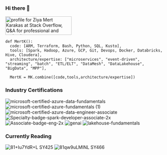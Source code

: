 ### Hi there 👋

<a href="https://stackoverflow.com/users/11677472/ziya-mert-karakas"><img src="https://stackoverflow.com/users/flair/11677472.png?theme=dark" width="208" height="58" alt="profile for Ziya Mert Karakas at Stack Overflow, Q&amp;A for professional and enthusiast programmers" title="profile for Ziya Mert Karakas at Stack Overflow, Q&amp;A for professional and enthusiast programmers"></a>

```
def MertK():
  code: [ARM, Terraform, Bash, Python, SQL, Kusto],
  tools: [Spark, Hadoop, Azure, GCP, Git, Devops, Docker, Databricks, Hive, Cloudera],
  architecture/expertise: ["microservices", "event-driven", "streaming", "batch", "ETL/ELT", "DataMesh", "DataLakehouse", "BigData", "MPP"],

  MertK = MK.combine([code,tools,architecture/expertise])
```

### Industry Certifications

![microsoft-certified-azure-data-fundamentals](https://github.com/zmkarakas/zmkarakas/assets/50174304/d4a15ac6-d287-4bd6-bd34-96e5403d1093)  ![microsoft-certified-azure-fundamentals (1)](https://github.com/zmkarakas/zmkarakas/assets/50174304/c28b0441-f381-4de6-8e97-fc6fc1e37b02) ![microsoft-certified-azure-data-engineer-associate](https://github.com/zmkarakas/zmkarakas/assets/50174304/67b06775-cc1e-493f-8193-cd6abda32a93)
![Specialty-badge-spark-developer-associate-2x](https://github.com/zmkarakas/zmkarakas/assets/50174304/42e02e4c-43da-4a23-81f0-2fd0f6203f11) ![Associate-badge-eng-2x](https://github.com/zmkarakas/zmkarakas/assets/50174304/e1c87067-283a-4665-a312-858f4a05699d) ![genai](https://github.com/zmkarakas/zmkarakas/assets/50174304/ae29f51c-d00c-4d25-939a-218f64a19e69) ![lakehouse-fundamentals](https://github.com/zmkarakas/zmkarakas/assets/50174304/0a543908-e5b0-40c6-8416-9d6f5a527e59)



### Currently Reading

![81+Iu7YdR+L _SY425_](https://github.com/zmkarakas/zmkarakas/assets/50174304/01fe4df4-d3e5-41cb-a273-29a2400c7b90) ![81qw9uLMlNL _SY466_](https://github.com/zmkarakas/zmkarakas/assets/50174304/d4ae37e5-7bec-4547-b54d-c8454f0b5408)
